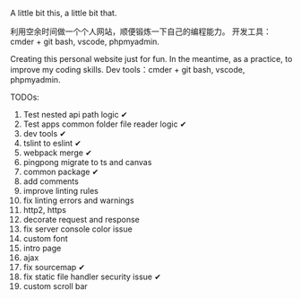 A little bit this, a little bit that.

利用空余时间做一个个人网站，顺便锻炼一下自己的编程能力。
开发工具：cmder + git bash, vscode, phpmyadmin.

Creating this personal website just for fun. In the meantime, as a practice, to improve my coding skills.
Dev tools：cmder + git bash, vscode, phpmyadmin.

TODOs:
  1. Test nested api path logic ✔
  2. Test apps common folder file reader logic ✔
  3. dev tools ✔
  4. tslint to eslint ✔
  5. webpack merge ✔
  6. pingpong migrate to ts and canvas
  7. common package ✔
  8. add comments
  9. improve linting rules
  10. fix linting errors and warnings
  11. http2, https
  12. decorate request and response
  13. fix server console color issue
  14. custom font
  15. intro page
  16. ajax
  17. fix sourcemap ✔
  18. fix static file handler security issue ✔
  19. custom scroll bar